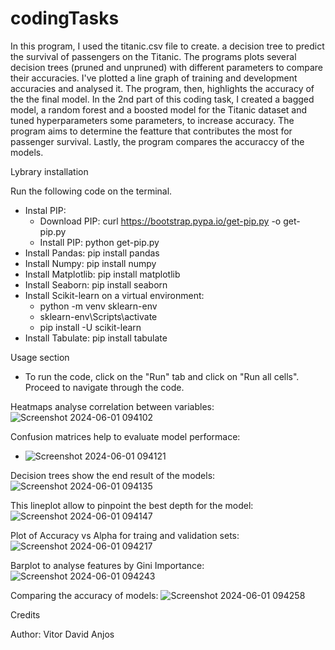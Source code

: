 # codingTasks

In this program, I used the titanic.csv file to create. a decision tree to predict the survival of passengers on the Titanic.
The programs plots several decision trees (pruned and unpruned) with different parameters to compare their accuracies.
I've plotted a line graph of training and development accuracies and analysed it.
The program, then, highlights the accuracy of the the final model.
In the 2nd part of this coding task, I created a bagged model, a random forest and a boosted model for the Titanic dataset and tuned hyperparameters some parameters, to increase accuracy.
The program aims to determine the featture that contributes the most for passenger survival.
Lastly, the program compares the accuraccy of the models.



Lybrary installation

Run the following code on the terminal.

- Instal PIP:
  - Download PIP: curl https://bootstrap.pypa.io/get-pip.py -o get-pip.py
  - Install PIP: python get-pip.py
- Install Pandas: pip install pandas
- Install Numpy: pip install numpy
- Install Matplotlib: pip install matplotlib
- Install Seaborn: pip install seaborn
- Install Scikit-learn on a virtual environment:
  - python -m venv sklearn-env
  - sklearn-env\Scripts\activate
  - pip install -U scikit-learn
- Install Tabulate: pip install tabulate



Usage section

- To run the code, click on the "Run" tab and click on "Run all cells". Proceed to navigate through the code.

Heatmaps analyse correlation between variables:
![Screenshot 2024-06-01 094102](https://github.com/DavSilvs/codingTasks/assets/163030229/285465f3-88ac-4786-ad2c-016f1e6dc3cf)

Confusion matrices help to evaluate model performace:
- ![Screenshot 2024-06-01 094121](https://github.com/DavSilvs/codingTasks/assets/163030229/a3ba34f2-f684-4e25-8c63-6641c3639861)

Decision trees show the end result of the models:
![Screenshot 2024-06-01 094135](https://github.com/DavSilvs/codingTasks/assets/163030229/ba336e7d-5f45-4d5e-aa57-87c7dbe7d5c8)

This lineplot allow to pinpoint the best depth for the model:
![Screenshot 2024-06-01 094147](https://github.com/DavSilvs/codingTasks/assets/163030229/8d8df52f-01af-4301-9da8-93e1fe7d5872)

Plot of Accuracy vs Alpha for traing and validation sets:
![Screenshot 2024-06-01 094217](https://github.com/DavSilvs/codingTasks/assets/163030229/f8f1b613-5e5f-401f-aaf9-20b9fe6d6359)

Barplot to analyse features by Gini Importance:
![Screenshot 2024-06-01 094243](https://github.com/DavSilvs/codingTasks/assets/163030229/53dd1fbb-81f4-4acb-bc4f-5313c6ce29d9)

Comparing the accuracy of models:
![Screenshot 2024-06-01 094258](https://github.com/DavSilvs/codingTasks/assets/163030229/9096b533-35f9-4e2b-bb92-c0dd17694ad2)




Credits

Author: 
Vitor David Anjos


